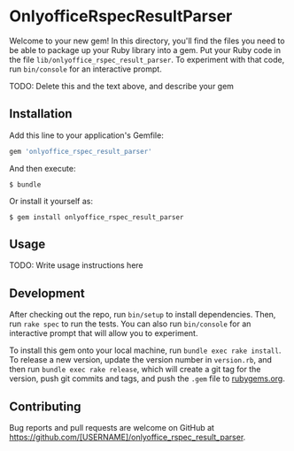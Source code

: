 # OnlyofficeRspecResultParser

Welcome to your new gem! In this directory, you'll find the files you need to be able to package up your Ruby library into a gem. Put your Ruby code in the file `lib/onlyoffice_rspec_result_parser`. To experiment with that code, run `bin/console` for an interactive prompt.

TODO: Delete this and the text above, and describe your gem

## Installation

Add this line to your application's Gemfile:

```ruby
gem 'onlyoffice_rspec_result_parser'
```

And then execute:

    $ bundle

Or install it yourself as:

    $ gem install onlyoffice_rspec_result_parser

## Usage

TODO: Write usage instructions here

## Development

After checking out the repo, run `bin/setup` to install dependencies. Then, run `rake spec` to run the tests. You can also run `bin/console` for an interactive prompt that will allow you to experiment.

To install this gem onto your local machine, run `bundle exec rake install`. To release a new version, update the version number in `version.rb`, and then run `bundle exec rake release`, which will create a git tag for the version, push git commits and tags, and push the `.gem` file to [rubygems.org](https://rubygems.org).

## Contributing

Bug reports and pull requests are welcome on GitHub at https://github.com/[USERNAME]/onlyoffice_rspec_result_parser.

